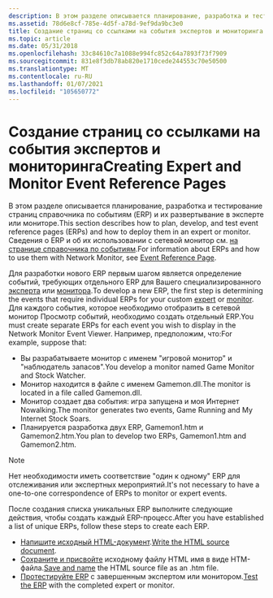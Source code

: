 ```yaml
---
description: В этом разделе описывается планирование, разработка и тестирование страниц справочника по событиям (ERP) и их развертывание в эксперте или мониторе. Сведения о ERP и об их использовании с сетевой монитор см. на странице справочника по событиям.
ms.assetid: 78d6e8cf-785e-4d5f-a78d-9ef9da9bc3e0
title: Создание страниц со ссылками на события экспертов и мониторинга
ms.topic: article
ms.date: 05/31/2018
ms.openlocfilehash: 33c84610c7a1088e994fc852c64a7893f73f7909
ms.sourcegitcommit: 831e8f3db78ab820e1710cede244553c70e50500
ms.translationtype: MT
ms.contentlocale: ru-RU
ms.lasthandoff: 01/07/2021
ms.locfileid: "105650772"
---
```

# <a name="creating-expert-and-monitor-event-reference-pages"></a><span data-ttu-id="70b1a-104">Создание страниц со ссылками на события экспертов и мониторинга</span><span class="sxs-lookup"><span data-stu-id="70b1a-104">Creating Expert and Monitor Event Reference Pages</span></span>

<span data-ttu-id="70b1a-105">В этом разделе описывается планирование, разработка и тестирование страниц справочника по событиям (ERP) и их развертывание в эксперте или мониторе.</span><span class="sxs-lookup"><span data-stu-id="70b1a-105">This section describes how to plan, develop, and test event reference pages (ERPs) and how to deploy them in an expert or monitor.</span></span> <span data-ttu-id="70b1a-106">Сведения о ERP и об их использовании с сетевой монитор см. [на странице справочника по событиям](event-reference-page.md).</span><span class="sxs-lookup"><span data-stu-id="70b1a-106">For information about ERPs and how to use them with Network Monitor, see [Event Reference Page](event-reference-page.md).</span></span>

<span data-ttu-id="70b1a-107">Для разработки нового ERP первым шагом является определение событий, требующих отдельного ERP для Вашего специализированного [эксперта](experts.md) или [монитора](monitors.md).</span><span class="sxs-lookup"><span data-stu-id="70b1a-107">To develop a new ERP, the first step is determining the events that require individual ERPs for your custom [expert](experts.md) or [monitor](monitors.md).</span></span> <span data-ttu-id="70b1a-108">Для каждого события, которое необходимо отобразить в сетевой монитор Просмотр событий, необходимо создать отдельный ERP.</span><span class="sxs-lookup"><span data-stu-id="70b1a-108">You must create separate ERPs for each event you wish to display in the Network Monitor Event Viewer.</span></span> <span data-ttu-id="70b1a-109">Например, предположим, что:</span><span class="sxs-lookup"><span data-stu-id="70b1a-109">For example, suppose that:</span></span>

-   <span data-ttu-id="70b1a-110">Вы разрабатываете монитор с именем "игровой монитор" и "наблюдатель запасов".</span><span class="sxs-lookup"><span data-stu-id="70b1a-110">You develop a monitor named Game Monitor and Stock Watcher.</span></span>
-   <span data-ttu-id="70b1a-111">Монитор находится в файле с именем Gamemon.dll.</span><span class="sxs-lookup"><span data-stu-id="70b1a-111">The monitor is located in a file called Gamemon.dll.</span></span>
-   <span data-ttu-id="70b1a-112">Монитор создает два события: игра запущена и моя Интернет Nowalking.</span><span class="sxs-lookup"><span data-stu-id="70b1a-112">The monitor generates two events, Game Running and My Internet Stock Soars.</span></span>
-   <span data-ttu-id="70b1a-113">Планируется разработка двух ERP, Gamemon1.htm и Gamemon2.htm.</span><span class="sxs-lookup"><span data-stu-id="70b1a-113">You plan to develop two ERPs, Gamemon1.htm and Gamemon2.htm.</span></span>

> [!Note]  
> <span data-ttu-id="70b1a-114">Нет необходимости иметь соответствие "один к одному" ERP для отслеживания или экспертных мероприятий.</span><span class="sxs-lookup"><span data-stu-id="70b1a-114">It's not necessary to have a one-to-one correspondence of ERPs to monitor or expert events.</span></span>

 

<span data-ttu-id="70b1a-115">После создания списка уникальных ERP выполните следующие действия, чтобы создать каждый ERP-процесс.</span><span class="sxs-lookup"><span data-stu-id="70b1a-115">After you have established a list of unique ERPs, follow these steps to create each ERP.</span></span>

-   <span data-ttu-id="70b1a-116">[Напишите исходный HTML-документ](writing-an-event-reference-page.md).</span><span class="sxs-lookup"><span data-stu-id="70b1a-116">[Write the HTML source document](writing-an-event-reference-page.md).</span></span>
-   <span data-ttu-id="70b1a-117">[Сохраните и присвойте](naming-an-event-reference-page.md) исходному файлу HTML имя в виде HTM-файла.</span><span class="sxs-lookup"><span data-stu-id="70b1a-117">[Save and name](naming-an-event-reference-page.md) the HTML source file as an .htm file.</span></span>
-   <span data-ttu-id="70b1a-118">[Протестируйте ERP](testing-an-event-reference-page.md) с завершенным экспертом или монитором.</span><span class="sxs-lookup"><span data-stu-id="70b1a-118">[Test the ERP](testing-an-event-reference-page.md) with the completed expert or monitor.</span></span>

 

 



